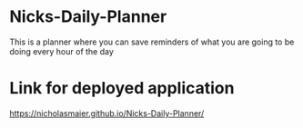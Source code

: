 # Nicks-Daily-Planner
This is a planner where you can save reminders of what you are going to be doing every hour of the day

# Link for deployed application
https://nicholasmaier.github.io/Nicks-Daily-Planner/